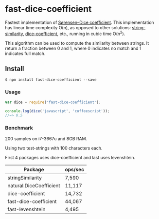 # fast-dice-coefficient
Fastest implementation of [Sørensen–Dice coefficient](https://en.wikipedia.org/wiki/S%C3%B8rensen%E2%80%93Dice_coefficient). This implementation has linear time complexity O(n), as opposed to other solutions: [string-similarity](https://www.npmjs.com/package/string-similarity), [dice-coefficient](https://www.npmjs.com/package/dice-coefficient), etc., running in cubic time O(n<sup>2</sup>).

This algorithm can be used to compute the similarity between strings. It return a fraction between 0 and 1, where 0 indicates no match and 1 indicates full match.

## Install

```
$ npm install fast-dice-coefficient --save
```

### Usage
``` javascript
var dice = require('fast-dice-coefficient');

console.log(dice('javascript', 'coffeescript'));
//=> 0.5
```

### Benchmark

200 samples on i7-3667u and 8GB RAM.

Using two test-strings with 100 characters each.

First 4 packages uses dice-coefficient and last uses levenshtein.

| Package                 | ops/sec |
|-------------------------|---------|
| stringSimilarity        | 7,590   |
| natural.DiceCoefficient | 11,117  |
| dice-coefficient        | 14,732  |
| fast-dice-coefficient   | 44,067  |
| fast-levenshtein        | 4,495   |
